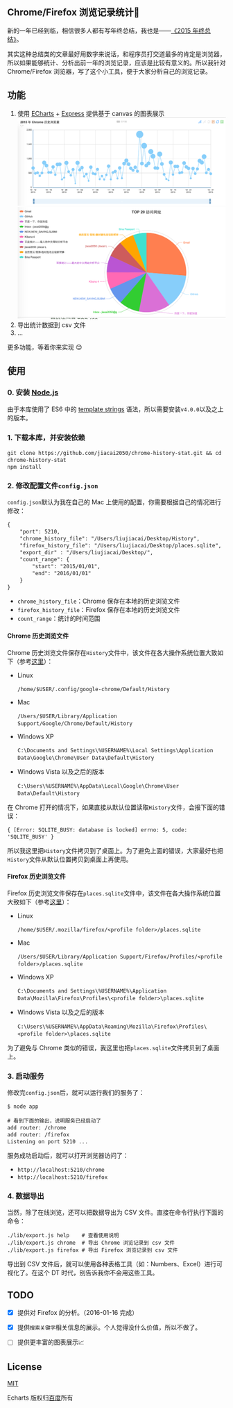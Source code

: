 ## Chrome/Firefox 浏览记录统计🔧

新的一年已经到临，相信很多人都有写年终总结，我也是——[《2015 年终总结》](http://liujiacai.net/blog/2016/01/08/review-2015/)。

其实这种总结类的文章最好用数字来说话，和程序员打交道最多的肯定是浏览器，所以如果能够统计、分析出前一年的浏览记录，应该是比较有意义的。所以我针对 Chrome/Firefox 浏览器，写了这个小工具，便于大家分析自己的浏览记录。

## 功能

1. 使用 [ECharts](https://github.com/ecomfe/echarts) + [Express](http://expressjs.com/) 提供基于 canvas 的图表展示
![chrome_history_trend](screenshots/trend.png)
![chrome_history_percent](screenshots/percent.png)
2. 导出统计数据到 csv 文件
3. ...

更多功能，等着你来实现 😊


## 使用

### 0. 安装 [Node.js](https://nodejs.org/)

由于本库使用了 ES6 中的 [template strings](https://developer.mozilla.org/en-US/docs/Web/JavaScript/Reference/template_strings) 语法，所以需要安装`v4.0.0`以及之上的版本。

### 1. 下载本库，并安装依赖
```
git clone https://github.com/jiacai2050/chrome-history-stat.git && cd chrome-history-stat
npm install
```
### 2. 修改配置文件`config.json`
`config.json`默认为我在自己的 Mac 上使用的配置，你需要根据自己的情况进行修改：
```
{
    "port": 5210,
    "chrome_history_file": "/Users/liujiacai/Desktop/History",
    "firefox_history_file": "/Users/liujiacai/Desktop/places.sqlite",
    "export_dir" : "/Users/liujiacai/Desktop/",
    "count_range": {
        "start": "2015/01/01",
        "end": "2016/01/01"
    }
}
```

- `chrome_history_file`：Chrome 保存在本地的历史浏览文件
- `firefox_history_file`：Firefox 保存在本地的历史浏览文件
- `count_range`：统计的时间范围

#### Chrome 历史浏览文件 

Chrome 历史浏览文件保存在`History`文件中，该文件在各大操作系统位置大致如下（参考[这里](http://www.forensicswiki.org/wiki/Google_Chrome)）：

- Linux

    `/home/$USER/.config/google-chrome/Default/History`

- Mac

    `/Users/$USER/Library/Application Support/Google/Chrome/Default/History`

- Windows XP

    `C:\Documents and Settings\%USERNAME%\Local Settings\Application Data\Google\Chrome\User Data\Default\History`
    
- Windows Vista 以及之后的版本

    `C:\Users\%USERNAME%\AppData\Local\Google\Chrome\User Data\Default\History`

在 Chrome 打开的情况下，如果直接从默认位置读取`History`文件，会报下面的错误：
```
{ [Error: SQLITE_BUSY: database is locked] errno: 5, code: 'SQLITE_BUSY' }
```
所以我这里把`History`文件拷贝到了桌面上。为了避免上面的错误，大家最好也把`History`文件从默认位置拷贝到桌面上再使用。


#### Firefox 历史浏览文件

Firefox 历史浏览文件保存在`places.sqlite`文件中，该文件在各大操作系统位置大致如下（参考[这里](http://kb.mozillazine.org/Profile_folder_-_Firefox)）：

- Linux

    `/home/$USER/.mozilla/firefox/<profile folder>/places.sqlite`

- Mac

    `/Users/$USER/Library/Application Support/Firefox/Profiles/<profile folder>/places.sqlite`

- Windows XP

    `C:\Documents and Settings\%USERNAME%\Application Data\Mozilla\Firefox\Profiles\<profile folder>\places.sqlite`

- Windows Vista 以及之后的版本

    `C:\Users\%USERNAME%\AppData\Roaming\Mozilla\Firefox\Profiles\<profile folder>\places.sqlite`

为了避免与 Chrome 类似的错误，我这里也把`places.sqlite`文件拷贝到了桌面上。

### 3. 启动服务

修改完`config.json`后，就可以运行我们的服务了：
```
$ node app

# 看到下面的输出，说明服务已经启动了
add router: /chrome
add router: /firefox
Listening on port 5210 ...
```
服务成功启动后，就可以打开浏览器访问了：

- `http://localhost:5210/chrome`
- `http://localhost:5210/firefox`

### 4. 数据导出
当然，除了在线浏览，还可以把数据导出为 CSV 文件。直接在命令行执行下面的命令：
```
./lib/export.js help    # 查看使用说明
./lib/export.js chrome  # 导出 Chrome 浏览记录到 csv 文件
./lib/export.js firefox # 导出 Firefox 浏览记录到 csv 文件
```

导出到 CSV 文件后，就可以使用各种表格工具（如：Numbers、Excel）进行可视化了。在这个 DT 时代，别告诉我你不会用这些工具。

## TODO

- [x] 提供对 Firefox 的分析。（2016-01-16 完成）
- [x] 提供`搜索关键字`相关信息的展示。个人觉得没什么价值，所以不做了。
- [ ] 提供更丰富的图表展示📈


## License
[MIT](http://liujiacai.net/license/MIT.html?year=2016)

Echarts 版权归[百度](https://github.com/ecomfe/echarts/blob/master/LICENSE.txt)所有